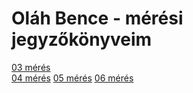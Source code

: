 # Oláh Bence - mérési jegyzőkönyveim

[03 mérés](https://bakker004.github.io/meresijegyzokony/06%20antenna%20teljesitmeny)   
[04 mérés](https://github.com/BAKKer004/meresijegyzokony/blob/main/frekivsmodulacio/index.md)
[05 mérés](https://github.com/BAKKer004/meresijegyzokony/blob/main/koax/index.md)
[06 mérés](https://github.com/BAKKer004/meresijegyzokony/blob/main/iptv/index.md)
